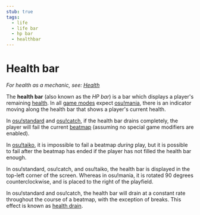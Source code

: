 ```yaml
---
stub: true
tags:
  - life
  - life bar
  - hp bar
  - healthbar
---
```


# Health bar

*For health as a mechanic, see: [Health](/wiki/Beatmapping/Health)*

The **health bar** (also known as the *HP bar*) is a bar which displays a player's remaining [health](/wiki/Beatmapping/Health). In all [game modes](/wiki/Game_mode) expect [osu!mania](/wiki/Game_mode/osu!mania), there is an indicator moving along the health bar that shows a player's current health.

In [osu!standard](/wiki/Game_mode/osu!) and [osu!catch](/wiki/Game_mode/osu!catch), if the health bar drains completely, the player will fail the current [beatmap](/wiki/Beatmaps) (assuming no special game modifiers are enabled).

In [osu!taiko](/wiki/Game_mode/osu!taiko), it is impossible to fail a beatmap *during* play, but it is possible to fail after the beatmap has ended if the player has not filled the health bar enough.

In osu!standard, osu!catch, and osu!taiko, the health bar is displayed in the top-left corner of the screen. Whereas in osu!mania, it is rotated 90 degrees counterclockwise, and is placed to the right of the playfield.

In osu!standard and osu!catch, the health bar will drain at a constant rate throughout the course of a beatmap, with the exception of breaks. This effect is known as [health drain](/wiki/Beatmapping/Health_drain).

<!-- TODO: Add links and stuff -->
